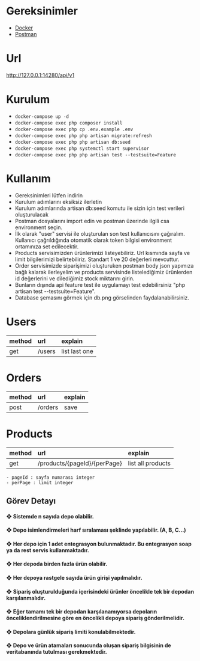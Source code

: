 
# Gereksinimler
 
* <a href="https://www.docker.com/products/docker-desktop/">Docker</a>
* <a href="https://www.postman.com/downloads/">Postman</a>

# Url
http://127.0.0.1:14280/api/v1

# Kurulum
* `docker-compose up -d`
* `docker-compose exec php composer install`
* `docker-compose exec php cp .env.example .env`
* `docker-compose exec php php artisan migrate:refresh`
* `docker-compose exec php php artisan db:seed`
* `docker-compose exec php systemctl start supervisor`
* `docker-compose exec php php artisan test --testsuite=Feature`


# Kullanım
* Gereksinimleri lütfen indirin
* Kurulum adımlarını eksiksiz ilerletin
* Kurulum adımlarında artisan db:seed komutu ile sizin için test verileri oluşturulacak
* Postman dosyalarını import edin ve postman üzerinde ilgili csa environment seçin.
* İlk olarak "user" servisi ile oluşturulan son test kullanıcısını çağıralım. Kullanıcı çağrıldığında otomatik olarak token bilgisi environment ortamınıza set edilecektir.
* Products servisimizden ürünlerimizi listeyebiliriz. Url kısmında sayfa ve limit bilgilerimizi belirtebiliriz. Standart 1 ve 20 değerleri mevcuttur.
* Order servisimizde siparişimizi oluşturuken postman body json yapımıza bağlı kalarak ilerleyelim ve products servisinde listelediğimiz ürünlerden id değerlerini ve dilediğimiz stock miktarını girin.
* Bunların dışında api feature test ile uygulamayı test edebilirsiniz "php artisan test --testsuite=Feature".
* Database şemasını görmek için db.png görselinden faydalanabilirsiniz.

 # Users

 | method | url | explain 
 | :--- | :--- | :--- |
 | get   | /users| list last one |
 
   # Orders

 | method | url | explain
 | :--- | :--- | :--- |
 | post   | /orders | save |


 # Products
 | method | url | explain |
 | :--- | :--- | :--- |
 | get   | /products/{pageId}/{perPage} | list all products|

    - pageId : sayfa numarası integer
    - perPage : limit integer

## Görev Detayı

#### ❖ Sistemde n sayıda depo olabilir.
#### ❖ Depo isimlendirmeleri harf sıralaması şeklinde yapılabilir. (A, B, C...)
#### ❖ Her depo için 1 adet entegrasyon bulunmaktadır. Bu entegrasyon soap ya da rest servis kullanmaktadır.
#### ❖ Her depoda birden fazla ürün olabilir.
#### ❖ Her depoya rastgele sayıda ürün girişi yapılmalıdır.
#### ❖ Sipariş oluşturulduğunda içerisindeki ürünler öncelikle tek bir depodan karşılanmalıdır.
#### ❖ Eğer tamamı tek bir depodan karşılanamıyorsa depoların önceliklendirilmesine göre en öncelikli depoya sipariş gönderilmelidir.
#### ❖ Depolara günlük sipariş limiti konulabilmektedir.
#### ❖ Depo ve ürün atamaları sonucunda oluşan sipariş bilgisinin de veritabanında tutulması gerekmektedir.